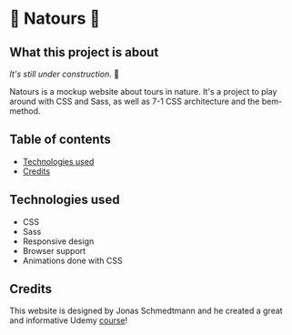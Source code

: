 # :sunflower: Natours :sunflower:

## What this project is about

*It's still under construction.* :construction:

Natours is a mockup website about tours in nature. It's a project to play around with CSS and Sass, as well as 7-1 CSS architecture and the bem-method.


## Table of contents

* [Technologies used](#technologies-used)
* [Credits](#credits)

## Technologies used

- CSS
- Sass
- Responsive design
- Browser support
- Animations done with CSS 

## Credits

This website is designed by Jonas Schmedtmann and he created a great and informative Udemy [course](https://www.udemy.com/course/advanced-css-and-sass/)! 
